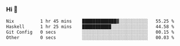 ### Hi 👋

<!--START_SECTION:waka-->

```txt
Nix          1 hr 45 mins    █████████████▓░░░░░░░░░░░   55.25 %
Haskell      1 hr 25 mins    ███████████░░░░░░░░░░░░░░   44.58 %
Git Config   0 secs          ░░░░░░░░░░░░░░░░░░░░░░░░░   00.15 %
Other        0 secs          ░░░░░░░░░░░░░░░░░░░░░░░░░   00.03 %
```

<!--END_SECTION:waka-->
